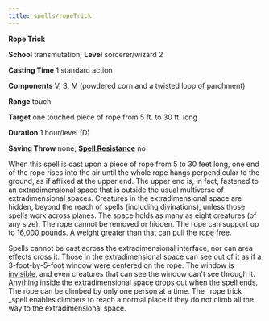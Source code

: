 ```yaml
---
title: spells/ropeTrick
---
```

 **Rope Trick**

**School** transmutation; **Level** sorcerer/wizard 2

**Casting Time** 1 standard action

**Components** V, S, M (powdered corn and a twisted loop of parchment)

**Range** touch

**Target** one touched piece of rope from 5 ft. to 30 ft. long

**Duration** 1 hour/level (D)

**Saving Throw** none; **[Spell Resistance](../glossary#_spell-resistance)** no

When this spell is cast upon a piece of rope from 5 to 30 feet long, one end of the rope rises into the air until the whole rope hangs perpendicular to the ground, as if affixed at the upper end. The upper end is, in fact, fastened to an extradimensional space that is outside the usual multiverse of extradimensional spaces. Creatures in the extradimensional space are hidden, beyond the reach of spells (including divinations), unless those spells work across planes. The space holds as many as eight creatures (of any size). The rope cannot be removed or hidden. The rope can support up to 16,000 pounds. A weight greater than that can pull the rope free.

Spells cannot be cast across the extradimensional interface, nor can area effects cross it. Those in the extradimensional space can see out of it as if a 3-foot-by-5-foot window were centered on the rope. The window is [invisible](../glossary#_invisible), and even creatures that can see the window can't see through it. Anything inside the extradimensional space drops out when the spell ends. The rope can be climbed by only one person at a time. The _rope trick _spell enables climbers to reach a normal place if they do not climb all the way to the extradimensional space.

